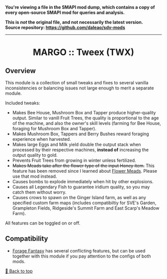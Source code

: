 **You're viewing a file in the SMAPI mod dump, which contains a copy of every open-source SMAPI mod
for queries and analysis.**

**This is _not_ the original file, and not necessarily the latest version.**  
**Source repository: https://github.com/daleao/sdv-mods**

----

<div align="center">

# MARGO :: Tweex (TWX)

</div>

## Overview

This module is a collection of small tweaks and fixes to several vanilla inconsistencies or balancing issues not large enough to merit a separate module.

Included tweaks:
- Makes Bee House, Mushroom Box and Tapper produce higher-quality output. Similar to vanill Fruit Trees, the quality is proportional to the age of the machine, and also the owner's skill levels (farming for Bee House, foraging for Mushroom Box and Tapper).
- Makes Mushroom Box, Tappers and Berry Bushes reward foraging experience when harvested.
- Makes large Eggs and Milk yield double the output stack when processed by their respective machines, **instead of** increasing the output quality to gold.
- Prevents Fruit Trees from growing in winter unless fertilized.
- ~~Makes Meads take after the flower type of the input Honey item.~~ This feature has been removed since I learned about [Flower Meads](https://www.nexusmods.com/stardewvalley/mods/5767). Please use that mod instead.
- Causes bombs to explode immediately when hit by other explosions.
- Causes all Legendary Fish to guarantee iridium quality, so you may catch them without worry.
- Causes crows to spawn on the Ginger Island farm, as well as any specified custom farm maps (includes compatibiltiy for SVE's Garden, Grampleton Fields, Ridgeside's Summit Farm and East Scarp's Meadow Farm).

All features can be toggled on or off.

## Compatibility

- [Forage Fantasy](https://www.nexusmods.com/stardewvalley/mods/7554) has several conflicting features, but can be used together with this module if you pay attention to the configs of both mods.

[🔼 Back to top](#margo-tweex-twx)